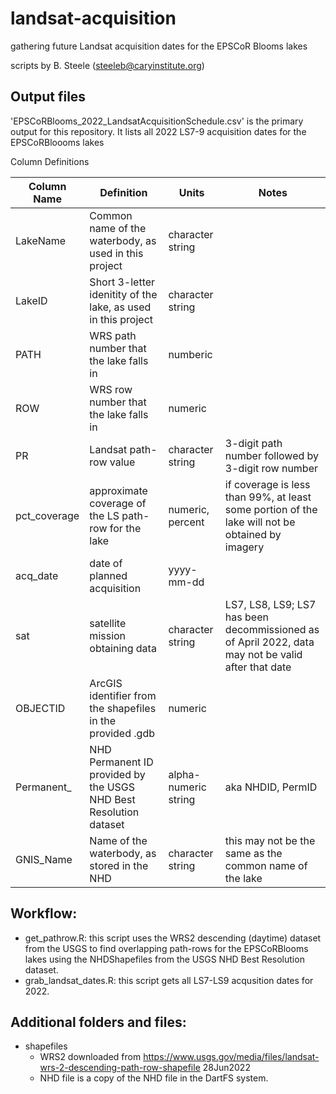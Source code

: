 # landsat-acquisition
gathering future Landsat acquisition dates for the EPSCoR Blooms lakes

scripts by B. Steele (steeleb@caryinstitute.org)

## Output files

'EPSCoRBlooms_2022_LandsatAcquisitionSchedule.csv' is the primary output for this repository. It lists all 2022 LS7-9 acquisition dates for the EPSCoRBloooms lakes

Column Definitions

|   Column Name |   Definition  |   Units   |   Notes   |
|   ----    |   ----    |   ----    |   ----    |
|   LakeName |  Common name of the waterbody, as used in this project   |   character string    |   |
|   LakeID  |   Short 3-letter idenitity of the lake, as used in this project   |   character string    |   |
|   PATH    |   WRS path number that the lake falls in  |   numberic    |   |
|   ROW |   WRS row number that the lake falls in   |   numeric|    |
|	PR  |   Landsat path-row value  |   character string    |  3-digit path number followed by 3-digit row number |
|   pct_coverage    |   approximate coverage of the LS path-row for the lake |  numeric, percent    |   if coverage is less than 99%, at least some portion of the lake will not be obtained by imagery |
|	acq_date    |	date of planned acquisition |   yyyy-mm-dd  |   |
|   sat	    |   satellite mission obtaining data    |   character string    |   LS7, LS8, LS9; LS7 has been decommissioned as of April 2022, data may not be valid after that date  |
|   OBJECTID	| ArcGIS identifier from the shapefiles in the provided .gdb    |   numeric |   |
|   Permanent_	|   NHD Permanent ID provided by the USGS NHD Best Resolution dataset   |   alpha-numeric string    |   aka NHDID, PermID   |
|   GNIS_Name	|   Name of the waterbody, as stored in the NHD |   character string    |   this may not be the same as the common name of the lake |


## Workflow:
- get_pathrow.R: this script uses the WRS2 descending (daytime) dataset from the USGS to find overlapping path-rows for the EPSCoRBlooms lakes using the NHDShapefiles from the USGS NHD Best Resolution dataset. 
- grab_landsat_dates.R: this script gets all LS7-LS9 acqusition dates for 2022. 


## Additional folders and files:

- shapefiles
    - WRS2 downloaded from https://www.usgs.gov/media/files/landsat-wrs-2-descending-path-row-shapefile 28Jun2022
    - NHD file is a copy of the NHD file in the DartFS system. 